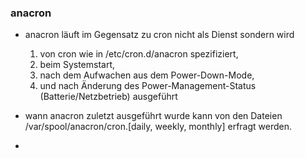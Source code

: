 ### anacron

* anacron läuft im Gegensatz zu cron nicht als Dienst sondern wird   
  1. von cron wie in /etc/cron.d/anacron spezifiziert,   
  2. beim Systemstart,   
  3. nach dem Aufwachen aus dem Power-Down-Mode,  
  4. und nach Änderung des Power-Management-Status \(Batterie/Netzbetrieb\) ausgeführt

* wann anacron zuletzt ausgeführt wurde kann von den Dateien /var/spool/anacron/cron.\[daily, weekly, monthly\] erfragt werden.

* 


